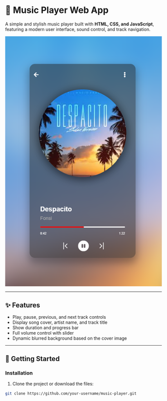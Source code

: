 # 🎵 Music Player Web App

A simple and stylish music player built with **HTML, CSS, and JavaScript**, featuring a modern user interface, sound control, and track navigation.

![Screenshot](screenshots/screenshots1.png)

---

## ✨ Features

- Play, pause, previous, and next track controls  
- Display song cover, artist name, and track title  
- Show duration and progress bar  
- Full volume control with slider  
- Dynamic blurred background based on the cover image  

---

## 🚀 Getting Started

### Installation

1. Clone the project or download the files:

```bash
git clone https://github.com/your-username/music-player.git

